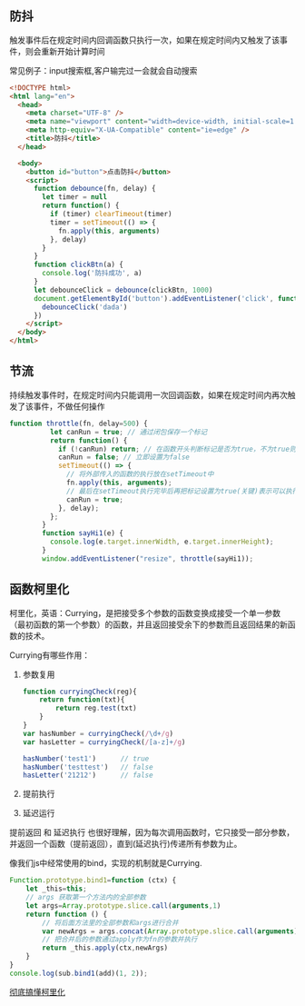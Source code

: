 ## 防抖

触发事件后在规定时间内回调函数只执行一次，如果在规定时间内又触发了该事件，则会重新开始计算时间

常见例子：input搜索框,客户输完过一会就会自动搜索

```html
<!DOCTYPE html>
<html lang="en">
  <head>
    <meta charset="UTF-8" />
    <meta name="viewport" content="width=device-width, initial-scale=1.0" />
    <meta http-equiv="X-UA-Compatible" content="ie=edge" />
    <title>防抖</title>
  </head>

  <body>
    <button id="button">点击防抖</button>
    <script>
      function debounce(fn, delay) {
        let timer = null
        return function() {
          if (timer) clearTimeout(timer)
          timer = setTimeout(() => {
            fn.apply(this, arguments)
          }, delay)
        }
      }
      function clickBtn(a) {
        console.log('防抖成功', a)
      }
      let debounceClick = debounce(clickBtn, 1000)
      document.getElementById('button').addEventListener('click', function() {
        debounceClick('dada')
      })
    </script>
  </body>
</html>
```

## 节流

持续触发事件时，在规定时间内只能调用一次回调函数，如果在规定时间内再次触发了该事件，不做任何操作

```js
function throttle(fn, delay=500) {
          let canRun = true; // 通过闭包保存一个标记
          return function() {
            if (!canRun) return; // 在函数开头判断标记是否为true，不为true则return
            canRun = false; // 立即设置为false
            setTimeout(() => {
              // 将外部传入的函数的执行放在setTimeout中
              fn.apply(this, arguments);
              // 最后在setTimeout执行完毕后再把标记设置为true(关键)表示可以执行下一次循环了。当定时器没有执行的时候标记永远是false，在开头被return掉
              canRun = true;
            }, delay);
          };
        }
        function sayHi1(e) {
          console.log(e.target.innerWidth, e.target.innerHeight);
        }
        window.addEventListener("resize", throttle(sayHi1));
```

## 函数柯里化

柯里化，英语：Currying，是把接受多个参数的函数变换成接受一个单一参数（最初函数的第一个参数）的函数，并且返回接受余下的参数而且返回结果的新函数的技术。

Currying有哪些作用：

1. 参数复用

   ```js
   function curryingCheck(reg){
       return function(txt){
           return reg.test(txt)
       }
   }
   var hasNumber = curryingCheck(/\d+/g)
   var hasLetter = curryingCheck(/[a-z]+/g)
   
   hasNumber('test1')      // true
   hasNumber('testtest')   // false
   hasLetter('21212')      // false
   ```

2. 提前执行

3. 延迟运行

提前返回 和 延迟执行 也很好理解，因为每次调用函数时，它只接受一部分参数，并返回一个函数（提前返回），直到(延迟执行)传递所有参数为止。

像我们js中经常使用的bind，实现的机制就是Currying.

```js
Function.prototype.bind1=function (ctx) { 
    let _this=this;
    // args 获取第一个方法内的全部参数
    let args=Array.prototype.slice.call(arguments,1)
    return function () {  
        // 将后面方法里的全部参数和args进行合并
        var newArgs = args.concat(Array.prototype.slice.call(arguments))
        // 把合并后的参数通过apply作为fn的参数并执行
        return _this.apply(ctx,newArgs)
    }
}
console.log(sub.bind1(add)(1, 2));
```

[彻底搞懂柯里化](https://juejin.cn/post/6864378349512065038#heading-27)

